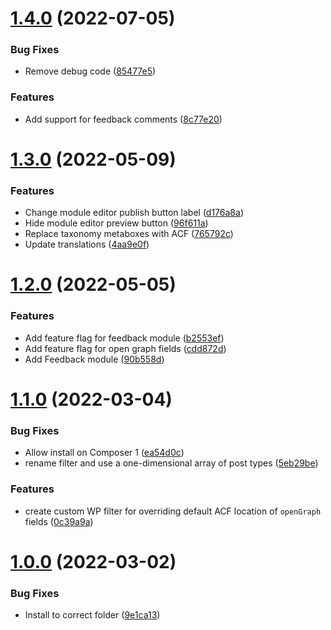 # [1.4.0](https://github.com/whitespace-se/wordpress-plugin-a11ystack/compare/v1.3.0...v1.4.0) (2022-07-05)


### Bug Fixes

* Remove debug code ([85477e5](https://github.com/whitespace-se/wordpress-plugin-a11ystack/commit/85477e593a5b5df6d0db120fb8d78ac92dddcb2f))


### Features

* Add support for feedback comments ([8c77e20](https://github.com/whitespace-se/wordpress-plugin-a11ystack/commit/8c77e206654918029f4c8f06c01dd4d4e7eaa4bf))



# [1.3.0](https://github.com/whitespace-se/wordpress-plugin-a11ystack/compare/v1.2.0...v1.3.0) (2022-05-09)


### Features

* Change module editor publish button label ([d176a8a](https://github.com/whitespace-se/wordpress-plugin-a11ystack/commit/d176a8aadaeacff05442bd29c3d059d630c18ddb))
* Hide module editor preview button ([96f611a](https://github.com/whitespace-se/wordpress-plugin-a11ystack/commit/96f611ab5ef3d94884956001f4ff3e7529ebbacb))
* Replace taxonomy metaboxes with ACF ([765792c](https://github.com/whitespace-se/wordpress-plugin-a11ystack/commit/765792ce76f6b7b2d0b49028e66254ae5634f908))
* Update translations ([4aa9e0f](https://github.com/whitespace-se/wordpress-plugin-a11ystack/commit/4aa9e0f346ab6f3cf5062c87be573592f43225bb))



# [1.2.0](https://github.com/whitespace-se/wordpress-plugin-a11ystack/compare/v1.1.0...v1.2.0) (2022-05-05)


### Features

* Add feature flag for feedback module ([b2553ef](https://github.com/whitespace-se/wordpress-plugin-a11ystack/commit/b2553ef6de9b62a0da62f068d6324e5c828910f6))
* Add feature flag for open graph fields ([cdd872d](https://github.com/whitespace-se/wordpress-plugin-a11ystack/commit/cdd872d8fa14e005a7ad129552ff96207e8ae52b))
* Add Feedback module ([90b558d](https://github.com/whitespace-se/wordpress-plugin-a11ystack/commit/90b558df82b5c66e86fa00f2f668d08bce585251))



# [1.1.0](https://github.com/whitespace-se/wordpress-plugin-a11ystack/compare/v1.0.0...v1.1.0) (2022-03-04)


### Bug Fixes

* Allow install on Composer 1 ([ea54d0c](https://github.com/whitespace-se/wordpress-plugin-a11ystack/commit/ea54d0c995453e35a7cfcc0310d5318cad37ebc6))
* rename filter and use a one-dimensional array of post types ([5eb29be](https://github.com/whitespace-se/wordpress-plugin-a11ystack/commit/5eb29be80ee6e5408b128d968bc5d2d355e3713f))


### Features

* create custom WP filter for overriding default ACF location of `openGraph` fields ([0c39a9a](https://github.com/whitespace-se/wordpress-plugin-a11ystack/commit/0c39a9a83f5edf02adbf818bc468fe8e48bc6bb6))



# [1.0.0](https://github.com/whitespace-se/wordpress-plugin-a11ystack/compare/9e1ca13afde4d83c521d0d997970abfe06555cdd...v1.0.0) (2022-03-02)


### Bug Fixes

* Install to correct folder ([9e1ca13](https://github.com/whitespace-se/wordpress-plugin-a11ystack/commit/9e1ca13afde4d83c521d0d997970abfe06555cdd))



